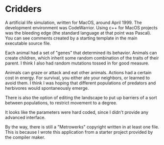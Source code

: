 # Cridders

A artificial life simulation, written for MacOS, around April 1999.
The development environment was CodeWarrior. Using c++ for MacOS
projects was the bleeding edge (the standard language at that point
was Pascal). You can see comments created by a starting template
in the main executable source file.

Each animal had a set of "genes" that determined its behavior.
Animals can create children, which inherit some random combination 
of the traits of their parent. I think I also had random mutations 
tossed in for good measure.

Animals can graze or attack and eat other animals. Actions had a certain
cost in energy. For survival, you either
ate your neighbors, or learned to avoid them. I think I was hoping
that different populations of predators and herbivores would spontaneously
emerge.

There is also the option of editing the landscape to put up barriers
of a sort between populations, to restrict movement to a degree.

It looks like the parameters were hard coded, since I didn't provide
any advanced interface.

By the way, there is still a "Metrowerks" copyright written in
at least one file. This is because I wrote this application
from a starter project provided by the compiler maker.
